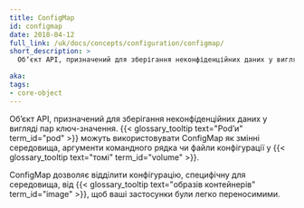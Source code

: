 ```yaml
---
title: ConfigMap
id: configmap
date: 2018-04-12
full_link: /uk/docs/concepts/configuration/configmap/
short_description: >
  Обʼєкт API, призначений для зберігання неконфіденційних даних у вигляді пар ключ-значення. Може використовуватися як змінні середовища, аргументи командного рядка чи файли конфігурації у томі.

aka: 
tags:
- core-object
---
```


Обʼєкт API, призначений для зберігання неконфіденційних даних у вигляді пар ключ-значення. {{< glossary_tooltip text="Podʼи" term_id="pod" >}} можуть використовувати ConfigMap як змінні середовища, аргументи командного рядка чи файли конфігурації у {{< glossary_tooltip text="томі" term_id="volume" >}}.

<!--more--> 

ConfigMap дозволяє відділити конфігурацію, специфічну для середовища, від {{< glossary_tooltip text="образів контейнерів" term_id="image" >}}, щоб ваші застосунки були легко переносимими.
